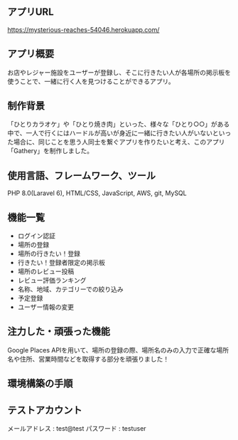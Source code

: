 ## アプリURL
https://mysterious-reaches-54046.herokuapp.com/

## アプリ概要
お店やレジャー施設をユーザーが登録し、そこに行きたい人が各場所の掲示板を使うことで、一緒に行く人を見つけることができるアプリ。

## 制作背景
「ひとりカラオケ」や「ひとり焼き肉」といった、様々な「ひとり○○」がある中で、一人で行くにはハードルが高いが身近に一緒に行きたい人がいないといった場合に、同じことを思う人同士を繋ぐアプリを作りたいと考え、このアプリ「Gathery」を制作しました。

## 使用言語、フレームワーク、ツール
PHP 8.0(Laravel 6), HTML/CSS, JavaScript, AWS, git, MySQL

## 機能一覧

- ログイン認証 
- 場所の登録
- 場所の行きたい！登録
- 行きたい！登録者限定の掲示板
- 場所のレビュー投稿
- レビュー評価ランキング
- 名称、地域、カテゴリーでの絞り込み
- 予定登録
- ユーザー情報の変更

## 注力した・頑張った機能
Google Places APIを用いて、場所の登録の際、場所名のみの入力で正確な場所名や住所、営業時間などを取得する部分を頑張りました！

## 環境構築の手順

## テストアカウント 
メールアドレス : test@test
パスワード : testuser
